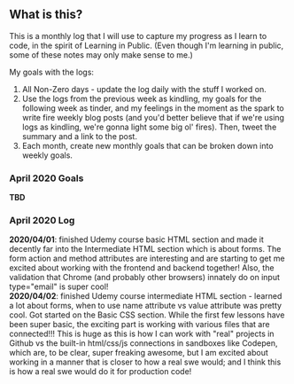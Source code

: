 ## What is this? ##
This is a monthly log that I will use to capture my progress as I learn to code, in the spirit of Learning in Public. (Even though I'm learning in public, some of these notes may only make sense to me.)    

My goals with the logs:
1. All Non-Zero days - update the log daily with the stuff I worked on.
2. Use the logs from the previous week as kindling, my goals for the following week as tinder, and my feelings in the moment as the spark to write fire weekly blog posts (and you'd better believe that if we're using logs as kindling, we're gonna light some big ol' fires). Then, tweet the summary and a link to the post.
3. Each month, create new monthly goals that can be broken down into weekly goals.

### April 2020 Goals
**TBD**

### April 2020 Log
**2020/04/01**: finished Udemy course basic HTML section and made it decently far into the Intermediate HTML section which is about forms. The form action and method attributes are interesting and are starting to get me excited about working with the frontend and backend together! Also, the validation that Chrome (and probably other browsers) innately do on input type="email" is super cool!    
**2020/04/02**: finished Udemy course intermediate HTML section - learned a lot about forms, when to use name attribute vs value attribute was pretty cool. Got started on the Basic CSS section. While the first few lessons have been super basic, the exciting part is working with various files that are connected!!! This is huge as this is how I can work with "real" projects in Github vs the built-in html/css/js connections in sandboxes like Codepen, which are, to be clear, super freaking awesome, but I am excited about working in a manner that is closer to how a real swe would; and I think this is how a real swe would do it for production code!
